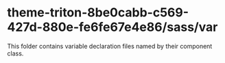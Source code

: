 # theme-triton-8be0cabb-c569-427d-880e-fe6fe67e4e86/sass/var

This folder contains variable declaration files named by their component class.
